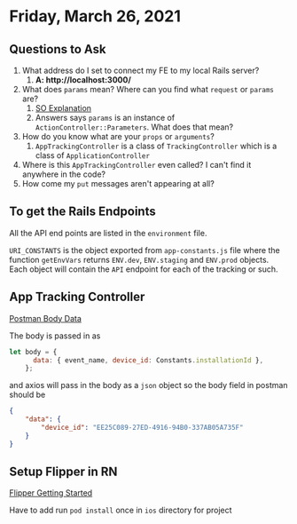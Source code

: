 # Friday, March 26, 2021

## Questions to Ask

1. What address do I set to connect my FE to my local Rails server?
   1. **A: http://localhost:3000/**
2. What does `params` mean? Where can you find what `request` or `params` are?
   1. [SO Explanation](https://stackoverflow.com/questions/18424671/what-is-params-requireperson-permitname-age-doing-in-rails-4)
   2. Answers says `params` is an instance of `ActionController::Parameters`. What does that mean?
3. How do you know what are your `props` or `arguments`?
   1. `AppTrackingController` is a class of `TrackingController` which is a class of `ApplicationController`
4. Where is this `AppTrackingController` even called? I can't find it anywhere in the code?
5. How come my `put` messages aren't appearing at all?

## To get the Rails Endpoints

All the API end points are listed in the `environment` file.

`URI_CONSTANTS` is the object exported from `app-constants.js` file where the function `getEnvVars` returns `ENV.dev`, `ENV.staging` and `ENV.prod` objects. Each object will contain the `API` endpoint for each of the tracking or such.

## App Tracking Controller

[Postman Body Data](https://learning.postman.com/docs/sending-requests/requests/#sending-body-data)

The body is passed in as
```javascript
let body = {
      data: { event_name, device_id: Constants.installationId },
    };
```
and axios will pass in the body as a `json` object so the body field in postman should be
```json
{
    "data": {
        "device_id": "EE25C089-27ED-4916-94B0-337AB05A735F"
    }
}
```

## Setup Flipper in RN

[Flipper Getting Started](https://fbflipper.com/docs/getting-started/react-native)

Have to add run `pod install` once in `ios` directory for project